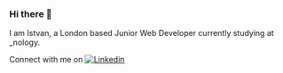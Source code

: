 ### Hi there 👋

I am Istvan, a London based Junior Web Developer currently studying at _nology. 

Connect with me on [![Linkedin](https://i.stack.imgur.com/gVE0j.png)](https://www.linkedin.com/in/istvan-agardi-mih-91701681/)
&nbsp;

<!--
**iagardi/iagardi** is a ✨ _special_ ✨ repository because its `README.md` (this file) appears on your GitHub profile.

Here are some ideas to get you started:

- 🔭 I’m currently working on ...
- 🌱 I’m currently learning ...
- 👯 I’m looking to collaborate on ...
- 🤔 I’m looking for help with ...
- 💬 Ask me about ...
- 📫 How to reach me: ...
- 😄 Pronouns: ...
- ⚡ Fun fact: ...
-->
